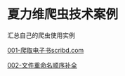 # 夏力维爬虫技术案例
汇总自己的爬虫使用实例

[001-爬取电子书scribd.com](https://github.com/hotpoor/xialiwei_spider_technology_demos/tree/main/001-%E7%88%AC%E5%8F%96%E7%94%B5%E5%AD%90%E4%B9%A6scribd.com "001-爬取电子书scribd.com")

[002-文件重命名顺序补全](https://github.com/hotpoor/xialiwei_spider_technology_demos/tree/main/002-%E6%96%87%E4%BB%B6%E9%87%8D%E5%91%BD%E5%90%8D%E9%A1%BA%E5%BA%8F%E8%A1%A5%E5%85%A8 "002-文件重命名顺序补全")
